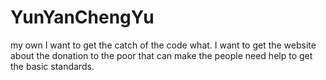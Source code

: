 # YunYanChengYu
my own
I want to get the catch of the code what. I want to get the website about the donation to the poor that can make the people need help to get the basic standards.
